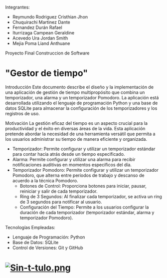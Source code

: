 Integrantes:
- Reymundo Rodriguez Cristhian Jhon
- Chuquirachi Martinez Dante
- Fernandez Durán Rafael
- Iturrizaga Campean Geraldine
- Acevedo Ura Jordan Smith
- Mejia Poma Liand Anthuane

Proyecto Final Construccion de Software 

# "Gestor de tiempo"

Introducción
Este documento describe el diseño y la implementación de una aplicación de gestión de tiempo multipropósito que combina un temporizador, una alarma y un temporizador Pomodoro. La aplicación está desarrollada utilizando el lenguaje de programación Python y una base de datos SQLite para almacenar la configuración de los temporizadores y los registros de uso.

Motivación
La gestión eficaz del tiempo es un aspecto crucial para la productividad y el éxito en diversas áreas de la vida. Esta aplicación pretende abordar la necesidad de una herramienta versátil que permita a los usuarios administrar su tiempo de manera eficiente y organizada.

- Temporizador: Permite configurar y utilizar un temporizador estándar para contar hacia atrás desde un tiempo especificado.
- Alarma: Permite configurar y utilizar una alarma para recibir notificaciones auditivas en momentos específicos del día.
- Temporizador Pomodoro: Permite configurar y utilizar un temporizador Pomodoro, que alterna entre períodos de trabajo y descanso de acuerdo a la técnica Pomodoro.
    * Botones de Control: Proporciona botones para iniciar, pausar, reiniciar y salir de cada temporizador.
    * Ring de 3 Segundos: Al finalizar cada temporizador, se activa un ring de 3 segundos para notificar al usuario.
    * Configuración del Tiempo: Permite a los usuarios configurar la duración de cada temporizador (temporizador estándar, alarma y temporizador Pomodoro).

Tecnologías Empleadas:

- Lenguaje de Programación: Python
- Base de Datos: SQLite
- Control de Versiones: Git y GitHub

# [![Sin-t-tulo.png](https://i.postimg.cc/ryf5jtSZ/Sin-t-tulo.png)](https://postimg.cc/9zq4F0gy)

